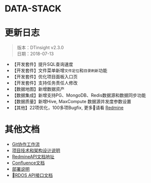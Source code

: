 # DATA-STACK 

# 更新日志
 > 版本：DTinsight v2.3.0 <br>
 > 日期：2018-07-13

- 【开发套件】提升SQL查询速度
- 【开发套件】文件菜单新增`文件定位`和`目录刷新`功能
- 【开发套件】优化项目面板入口页
- 【开发套件】支持任务责任人修改
- 【数据地图】新增数据资产
- 【数据集成】新增支持PG、MongoDB、Redis数据源和数据同步功能
- 【数据质量】新增Hive, MaxCompute 数据源并发度参数设置
- 【其他】22项优化，100多项Bugfix, 更多请看 [Redmine](http://redmine.prod.dtstack.cn/projects/dtinsihgt-v2-3-0/issues)

# 其他文档
- [Git协作工作流](http://git.dtstack.cn/ziv/data-stack-web/wikis/gitflow)
- [项目技术和架构设计说明
](http://git.dtstack.cn/ziv/data-stack-web/wikis/Development)
- [RedmineAPI文档地址](http://redmine.prod.dtstack.cn/projects/rdos)
- [Confluence文档](http://confluence.dev.dtstack.cn/display/RDOS/RD-OS)
- [部署说明](http://git.dtstack.cn/ziv/data-stack-web/wikis/deploy)
- [RDOS API接口文档](http://git.dtstack.cn/dtstack/rdos-docs)


